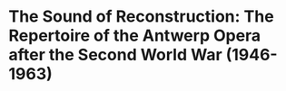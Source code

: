 # The Sound of Reconstruction: The Repertoire of the Antwerp Opera after the Second World War (1946-1963)

